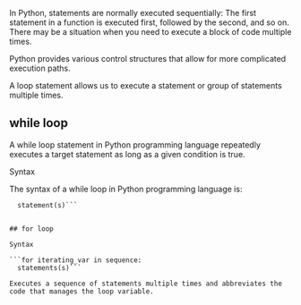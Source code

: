 
In Python, statements are normally executed sequentially: The first statement in a function is executed first, followed by the second, and so on. There may be a situation when you need to execute a block of code multiple times.

Python provides various control structures that allow for more complicated execution paths.

A loop statement allows us to execute a statement or group of statements multiple times.

## while loop

A while loop statement in Python programming language repeatedly executes a target statement as long as a given condition is true.

Syntax

The syntax of a while loop in Python programming language is:

```while expression:
  statement(s)```


## for loop

Syntax

```for iterating_var in sequence:
  statements(s)```

Executes a sequence of statements multiple times and abbreviates the code that manages the loop variable.
